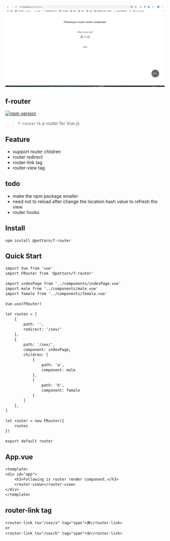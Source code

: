 ![演示](https://github.com/Pettarn/f-router/blob/master/gif/f-router.gif?raw=true)

##    __f-router__

[![npm version](https://badge.fury.io/js/%40pettarn%2Ff-router.svg)](https://badge.fury.io/js/%40pettarn%2Ff-router)


> `f-router` is a router for Vue.js

##  Feature

-   support router children
-   router redirect
-   router-link tag
-   router-view tag

## todo 
-   make the npm package smaller
-   need not to reload after change the location hash value to refresh the view
-   router hooks 

##  Install

    npm install @pettarn/f-router

##  Quick Start


    import Vue from 'vue'
    import FRouter from '@pettarn/f-router'

    import indexPage from '../components/indexPage.vue'
    import male from '../components/male.vue'
    import female from '../components/female.vue'

    Vue.use(FRouter)

    let routes = [
        {
            path: '',
            redirect: '/sex/'
        },
        {
            path: '/sex/',
            component: indexPage,
            children: [
                {
                    path: 'a',
                    component: male
                },
                {
                    path: 'b',
                    component: female
                }
            ]
        },
    ]

    let router = new FRouter({
        routes
    })

    export default router

##   App.vue

    <template>
    <div id="app">
        <h3>Following is router render component.</h3>
        <router-view></router-view>
    </div>
    </template>

## router-link tag


    <router-link to="/sex/a" tag="span">男</router-link>
    or
    <router-link to="/sex/b" tag="span">女</router-link>

